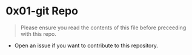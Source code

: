 # 0x01-git Repo

> Please ensure you read the contents of this file before preceeding with this repo.

- Open an issue if you want to contribute to this repository.
